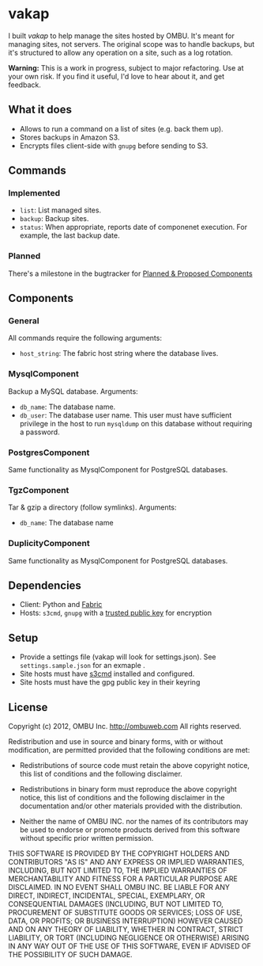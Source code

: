 vakap
=====

I built *vakap* to help manage the sites hosted by OMBU. It's meant for managing
sites, not servers. The original scope was to handle backups, but it's
structured to allow any operation on a site, such as a log rotation.

**Warning:** This is a work in progress, subject to major refactoring. Use at your own
risk. If you find it useful, I'd love to hear about it, and get feedback.


## What it does

- Allows to run a command on a list of sites (e.g. back them up).
- Stores backups in Amazon S3.
- Encrypts files client-side with `gnupg` before sending to S3.

## Commands

### Implemented

- `list`: List managed sites.
- `backup`: Backup sites.
- `status`: When appropriate, reports date of componenet execution. For example,
  the last backup date.

### Planned

There's a milestone in the bugtracker for [Planned & Proposed
Components](https://github.com/ombu/vakap/issues?milestone=3)

## Components

### General
All commands require the following arguments:

- `host_string`: The fabric host string where the database lives.

### MysqlComponent
Backup a MySQL database. Arguments:

- `db_name`: The database name.
- `db_user`: The database user name. This user must have sufficient privilege in
  the host to run `mysqldump` on this database without requiring a password.

### PostgresComponent
Same functionality as MysqlComponent for PostgreSQL databases.

### TgzComponent
Tar & gzip a directory (follow symlinks). Arguments:

- `db_name`: The database name

### DuplicityComponent
Same functionality as MysqlComponent for PostgreSQL databases.

## Dependencies
- Client: Python and [Fabric](http://docs.fabfile.org)
- Hosts: `s3cmd`, `gnupg` with a [trusted public
  key](http://www.gnupg.org/gph/en/manual.html#AEN346) for encryption

## Setup
- Provide a settings file (vakap will look for settings.json). See
  `settings.sample.json` for an exmaple .
- Site hosts must have [s3cmd](http://s3tools.org/s3cmd) installed and
  configured.
- Site hosts must have the gpg public key in their keyring

## License

Copyright (c) 2012, OMBU Inc. http://ombuweb.com
All rights reserved.

Redistribution and use in source and binary forms, with or without
modification, are permitted provided that the following conditions are met:

- Redistributions of source code must retain the above copyright notice, this
  list of conditions and the following disclaimer.

- Redistributions in binary form must reproduce the above copyright notice, this
  list of conditions and the following disclaimer in the documentation and/or
  other materials provided with the distribution.

- Neither the name of OMBU INC. nor the names of its contributors may be used to
  endorse or promote products derived from this software without specific prior
  written permission.

THIS SOFTWARE IS PROVIDED BY THE COPYRIGHT HOLDERS AND CONTRIBUTORS "AS IS"
AND ANY EXPRESS OR IMPLIED WARRANTIES, INCLUDING, BUT NOT LIMITED TO, THE
IMPLIED WARRANTIES OF MERCHANTABILITY AND FITNESS FOR A PARTICULAR PURPOSE
ARE DISCLAIMED. IN NO EVENT SHALL OMBU INC. BE LIABLE FOR ANY DIRECT,
INDIRECT, INCIDENTAL, SPECIAL, EXEMPLARY, OR CONSEQUENTIAL DAMAGES
(INCLUDING, BUT NOT LIMITED TO, PROCUREMENT OF SUBSTITUTE GOODS OR SERVICES;
LOSS OF USE, DATA, OR PROFITS; OR BUSINESS INTERRUPTION) HOWEVER CAUSED AND
ON ANY THEORY OF LIABILITY, WHETHER IN CONTRACT, STRICT LIABILITY, OR TORT
(INCLUDING NEGLIGENCE OR OTHERWISE) ARISING IN ANY WAY OUT OF THE USE OF THIS
SOFTWARE, EVEN IF ADVISED OF THE POSSIBILITY OF SUCH DAMAGE.

